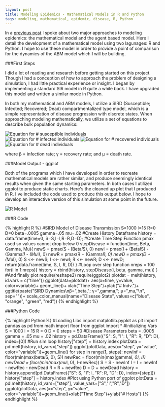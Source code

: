 ```yaml
---
layout: post
title: Modeling Epidemics - Mathematical Models in R and Python
tags: modeling, mathematical, epidemic, disease, R, Python
---
```

In a [previous post](http://127.0.0.1:4000/blog/2015/12/13/agent-based-modeling/) I spoke about two major approaches to modeling epidemics: the mathematical model and the agent based model. Here I detail the development of a mathematical model using two lagunages: R and Python. I hope to use these model in order to provide a point of comparison for the dynamics of the ABM model which I will be building.

###First Steps

I did a lot of reading and research before getting started on this project. Though I had a conception of how to approach the problem of designing a simulation, I had little practical experience or insight. I began by implementing a standard SIR model in R quite a while back. I have upgraded this model and written a similar mode in Python.

In both my mathematical and ABM models, I utilize a SIRD (Susceptible; Infected; Recovered; Dead) compartmentalized type model, which is a simple representation of disease progression with discrete states. When approaching modeling mathematically, we utilize a set of equations to describe bulk population dynamics:

![Equation for # susceptible individuals](/blog/public/img/2015-12-13-Python-ABM-1/deltaS.png "Susceptible Equation")
![Equation for # infected individuals](/blog/public/img/2015-12-13-Python-ABM-1/deltaI.png "Infected Equation")
![Equation for # recovered individuals](/blog/public/img/2015-12-13-Python-ABM-1/deltaR.png "Resistant Equation")
![Equation for # dead individuals](/blog/public/img/2015-12-13-Python-ABM-1/deltaD.png "Dead Equation")

where β = infection rate; γ = recovery rate; and μ = death rate.

<!-- more -->

###Model Output - ggplot

Both of the programs which I have developed in order to recreate mathematical models are rather similar, and produce seemingly identical results when given the same starting parameters. In both cases I utilized ggplot to produce static charts. Here's the cleaned up plot that I produced in R. I've included the code used to produce this output below. I hope to develop an interactive version of this simulation at some point in the future.

![R Model](/blog/public/img/2015-12-29-First-Model/RModel1.png "R Model")

###R Code

{% highlight R %}
#SIRD Model of Disease Transmission
S=1000
I=15
R=0
D=0
beta=.0005
gamma=.05
mu=.02
#Create History Dataframe
history = data.frame(time=0, S=S,I=I,R=R,D=D);
#Create Time Step Function pmax used so values cannot drop below 0
stepDisease = function(time, Beta, Gamma, Mu){
  newS = pmax(S - (Beta*I*S), 0)
  newI = pmax(I + (Beta*I*S) - (Gamma*I) - (Mu*I), 0)
  newR = pmax(R + (Gamma*I), 0)
  newD = pmax(D + (Mu*I), 0)
  S <<- newS; I <<- newI; R <<- newR; D <<- newD;
  return(data.frame(time, S, I, R, D))
}
#Loop over step function
nreps = 100
for(i in 1:nreps){
  history = rbind(history, stepDisease(i, beta, gamma, mu))
}
#And finally plot
require(reshape2)
require(ggplot2)
plotdat = melt(history, id.vars = c("time"))
ggplot(data=plotdat)+
  aes(x=time, y=value, color=variable)+
  geom_line()+
  xlab("Time Step")+ylab("# Indv.")+
  ggtitle(paste("SIRD Dynamics\nβ=",beta,"; γ=",gamma,"; μ=",mu,"\n", sep=""))+
  scale_color_manual(name="Disease State",
    values=c("blue", "orange", "green", "red"))
{% endhighlight %}

###Python Code

{% highlight Python%}
#Loading Libs
import matplotlib.pyplot as plt
import pandas as pd
from math import floor
from ggplot import *
#Initializing Vars
S = 1000
I = 15
R = 0
D = 0
steps = 50
#Disease Parameters
beta = .0005
gamma = .05
mu = .02
history = pd.DataFrame({"S": S, "I": I, "R": R, "D": D}, index=[0])
#Run sim loop
history["step"] = history.index
plotData = pd.melt(history, id_vars=["step"])
ggplot(plotData, aes(x="step", y="value", color="variable"))+geom_line()
for step in range(1, steps):
    newInf = floor(min(max(beta*I*S, 0), S))
    newRec = floor(min(max(gamma*I, 0), I))
    newDead = floor(min(max(mu*I, 0), I-newRec))
    S = S - newInf
    I = I + newInf - newRec - newDead
    R = R + newRec
    D = D + newDead
    history = history.append(pd.DataFrame({"S": S, "I": I, "R": R, "D": D}, index=[step]))
history["step"] = history.index
#Plot using Python port of ggplot
plotData = pd.melt(history, id_vars=["step"], value_vars=["S","I","R","D"])
ggplot(plotData, aes(x="step", y="value", color="variable"))+geom_line()+xlab("Time Step")+ylab("# Hosts")
{% endhighlight %}
